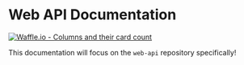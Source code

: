 # Web API Documentation
[![Waffle.io - Columns and their card count](https://badge.waffle.io/indiehd/docs.svg?columns=all)](https://waffle.io/indiehd/web-api)


This documentation will focus on the `web-api` repository specifically!

